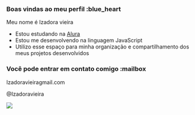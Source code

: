 ### Boas vindas ao meu perfil :blue_heart

Meu nome é Izadora vieira

- Estou estudando na [Alura](https://www.alura.com.br)
- Estou me desenvolvendo na linguagem JavaScript
- Utilizo esse espaço para minha organização e compartilhamento dos meus projetos desenvolvidos

### Você pode entrar em contato comigo :mailbox

Izadoravieiragmail.com

@Izadoravieira

![](https://media.tenor.com/i7llTDaTPtUAAAAC/naruto.gif)



 
